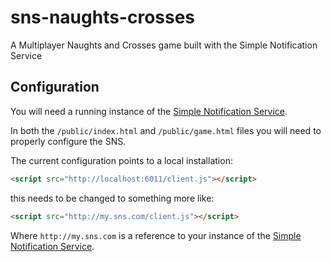# sns-naughts-crosses
A Multiplayer Naughts and Crosses game built with the Simple Notification Service

## Configuration
You will need a running instance of the [Simple Notification Service](https://github.com/ibm-cds-labs/simple-notification-service).

In both the `/public/index.html` and `/public/game.html` files you will need to properly configure the SNS.

The current configuration points to a local installation:

````html
<script src="http://localhost:6011/client.js"></script>
````

this needs to be changed to something more like:

````html
<script src="http://my.sns.com/client.js"></script>
````

Where `http://my.sns.com` is a reference to your instance of the [Simple Notification Service](https://github.com/ibm-cds-labs/simple-notification-service).
